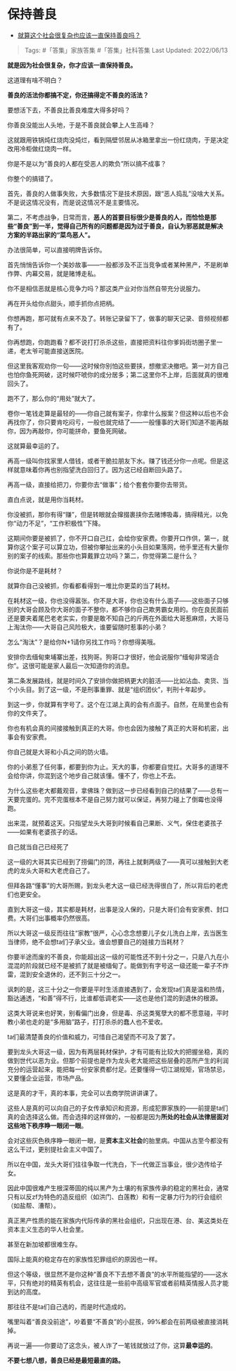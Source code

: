 # 保持善良

- [就算这个社会很复杂也应该一直保持善良吗？](https://www.zhihu.com/question/268675200/answer/2526141091)
  
>Tags: #「答集」家族答集  #「答集」社科答集 
>Last Updated: 2022/06/13

**就是因为社会很复杂，你才应该一直保持善良。**

这道理有啥不明白？

**善良的活法你都搞不定，你还搞得定不善良的活法？**

要想活下去，不善良比善良难度大得多好吗？

你善良没能出人头地，于是不善良就会攀上人生高峰？

这就跟用铁锅炖红烧肉没炖烂，看到隔壁邻居从冰箱里拿出一份红烧肉，于是决定改用冷柜做红烧肉一样。

  

你是不是以为“善良的人都在受恶人的欺负”所以搞不成事？

你整个的搞错了。

首先，善良的人做事失败，大多数情况下是技术原因，跟“恶人捣乱”没啥大关系。不是说这情况没有，而是说这情况不是主要情况。

第二，不考虑战争，日常而言，**恶人的首要目标很少是善良的人，而恰恰是那些“善良”到一半，觉得自己所有的问题都是因为过于善良，自认为邪恶就是解决方案的半路出家的“菜鸟恶人”。**

  

办法很简单，可以直接明牌告诉你。

首先悄悄告诉你一个美妙故事——一般都涉及不正当竞争或者某种黑产，不是刷单作弊、内幕交易，就是赌博走私。

你不是相信恶就是核心竞争力吗？那这类产业对你当然自带充分说服力。

再在开头给你点甜头，顺手抓你点把柄。

你想再跑，那可就有点来不及了。转账记录留下了，做事的聊天记录、音频视频都有了。

你再想跑，你跑跑看？都不说打打杀杀这些，直接把资料往你爹妈街坊圈子里一递，老太爷可能直接送医院。

但这里我客观劝你一句——这时候你别怕这些要挟，想撤坚决撤吧。第一对方自己也怕你鱼死网破，这时候吓唬你的成分居多；第二这里你不上岸，后面就真的很难回头了。

  

跑不了，那么你的“用处”就大了。

卷你一笔钱走算是最轻的——你自己就有案子，你拿什么报案？但这种以后也不会再找你了，你只要肯吃闷亏，一般也就完结了——一般懂事的大哥们知道不能再敲你，因为再敲你，你可能拼命，要鱼死网破。

这就算最幸运的了。

再高一级叫你找家里人借钱，或者干脆拉朋友下水。赚了钱还分你一点呢。但是这样就意味着你再也别指望洗白回归了。因为这已经自断回头路了。

再高一级，直接给把刀，你要你去“做事”；给个套套你要你去带货。

直白点说，就是用你当耗材。

  

你没被抓，那你有得“赚”，但是转眼就会撺掇裹挟你去赌博吸毒，搞得精光，以免你“动力不足”，“工作积极性”下降。

  

这期间你要是被抓了，你不开口自己扛，会给你安家费。你要开口作供，第一，就算你这个案子可以算立功，但被你攀扯出来的小头目如果落网，他手里还有大量你别的案子的线索。那些你也算戴罪立功吗？第二，你觉得第二是什么？

你说你是不是耗材？

就算你自己没被抓，你看都看得到一堆比你更菜的当了耗材。

  

在耗材这一级，你也没得嚣张。你不是大哥，你也没有什么面子——这些面子只够别的大哥会顾及你大哥的面子不整你，都不够你自己欺男霸女用的。你在良民面前还是要夹着尾巴老老实实，你要是敢不知自己的斤两在外面给大哥惹麻烦，大哥马上淘汰你——大哥自己风险极大，谁要留随时惹事的小弟？

怎么“淘汰”？是给你N+1请你另找工作吗？你想得美哦。

安排你去缅甸柬埔寨出差，找狗哥。狗哥口才很好，他会说服你“缅甸非常适合你”。这很可能是家人最后一次知道你的消息。

  

第二条发展路线，就是时间久了安排你做把柄更大的脏活——比如沾血、卖货、当个小头目。到了这一级，不是刑事重罪、就是“组织团伙”，判刑十年起步。

到这一步，你就算有字号了。这个在江湖上真的会有点面子。自然，在局里也会有你的文件夹了。

你也有机会真的间接接触到真正的大哥。你也会因为接触了真正的大哥和机密，出事会有安家费。

你自己就是大哥和小兵之间的防火墙。

你的小弟惹了任何事，都要到你为止。天大的事，你都要自觉扛。大哥多的道理不会给你讲，你混到这个地步自己就该懂。懂不了，你也上不去。

为什么这些老大都戴观音，拿佛珠？做到这一步已经看到自己的结果了——总有一天要完蛋的。完不完蛋根本不是自己努力就可以保证，再努力碰上了倒霉也没得跑。

出来混，就预着这天。只指望龙头大哥到时候看自己果断、义气，保住老婆孩子——如果有老婆孩子的话。

自己就当自己已经死了

这一级的大哥其实已经到了捞偏门的顶，再往上就剩两级了——真可以接触到大老虎的龙头大哥和大老虎自己了。

但拜各路“懂事”的大哥所赐，到龙头老大这一级已经洗得很白了，所以背后的老虎们也更安全。

直到大哥这一级，其实都是耗材，出事是没人保的，只是大哥们会有安家费、封口费。大哥们出事概率仍然很高。

所以大哥这一级反而往往“家教”很严，心心念念想要儿子女儿洗白上岸，去当医生当律师，绝不会想ta们子承父业。谁会想要自己的娃接力当耗材？

你要半途而废的不善良，你能超出这一级的可能性还不到十分之一，只是八九在小混混的阶段就已经不是被抓了就是被缅甸了。能做到有字号这一级还能一辈子不炸雷，混到安全退休的，还不到三十分之一。

讽刺的是，这三十分之一你要是平时生活直接遇到了，会发现ta们真是温和热情，豁达通透，“和善”得不行，比谁都低调老实——这也是他们混的到退休的根源。

这类大哥说来也好笑，别看偏门出身，但是毒、杀这类冤孽大的都不愿意碰，平时教小弟也走的是“多用脑”路子，打打杀杀的蠢人也不爱收。

ta们最清楚善良的价值和威力，可惜自己渴望而不可及了罢了。

  

要到龙头大哥这一级，因为有两层耗材保护，才有可能有比较大的把握坐稳，真的做到世代以恶为业。但那个前提也是作为龙头老大能把这些层叠的恶所产生的利润充分的运营起来，能把每一份安家费都付足。还要懂得一切江湖规矩，官场禁忌，又要懂企业运营，市场产品。

这是真的才干，真的本事，完全可以去商学院讲讲课了。

这些人是真的可以向自己的子女传承知识和资源，形成犯罪家族的——前提是ta们真的会选择这么做。而会选择的这样做的，一般都是因为**所处的社会从法律层面对这些地下秩序睁一眼闭一眼**。

会对这些灰色秩序睁一眼闭一眼，是**资本主义社会**的胎里病。中国从古至今都没有这么干过，更别提社会主义中国了。

所以在中国，龙头大哥们往往争取一代洗白，下一代做正当事业，很少选传给子女。

因此中国很难产生根深蒂固的纯以黑产为土壤的有家族传承的稳定的黑社会，通常只有以反zf为特色的造反组织（如洪门、白莲教）和有一定暴力行为的行会组织（如盐帮、漕帮）。

真正黑产性质的能在家族内代际传承的黑社会组织，只出现在港、台、美这类处在资本主义生态的华人社会里。

甚至在新加坡都很难生存。

国际上能真的稳定存在的家族性犯罪组织的原因也一样。

但这个等级，很显然不是你这种“善良不下去想不善良”的水平所能指望的——这水平，只有绝对的精英有机会，这往往是一些前中高级军官或者前精英情报人员才能到达的高度。

那往往不是ta们自己选的，而是时代造成的。

嘴里叫着“善良没前途”，吵着要“不善良”的小屁孩，99%都会在前两级被直接消耗掉。

再说一遍——你要动了这念头，被人诈了一笔钱就放过了你，这算**最幸运的**。

  

**不要七想八想，善良已经是最短最直的路。**